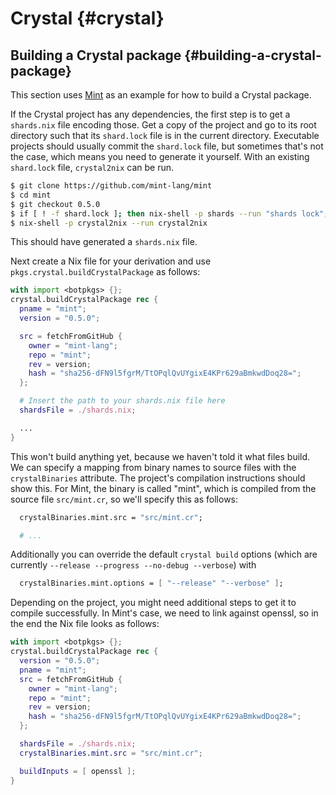 # Crystal {#crystal}

## Building a Crystal package {#building-a-crystal-package}

This section uses [Mint](https://github.com/mint-lang/mint) as an example for how to build a Crystal package.

If the Crystal project has any dependencies, the first step is to get a `shards.nix` file encoding those. Get a copy of the project and go to its root directory such that its `shard.lock` file is in the current directory. Executable projects should usually commit the `shard.lock` file, but sometimes that's not the case, which means you need to generate it yourself. With an existing `shard.lock` file, `crystal2nix` can be run.
```bash
$ git clone https://github.com/mint-lang/mint
$ cd mint
$ git checkout 0.5.0
$ if [ ! -f shard.lock ]; then nix-shell -p shards --run "shards lock"; fi
$ nix-shell -p crystal2nix --run crystal2nix
```

This should have generated a `shards.nix` file.

Next create a Nix file for your derivation and use `pkgs.crystal.buildCrystalPackage` as follows:

```nix
with import <botpkgs> {};
crystal.buildCrystalPackage rec {
  pname = "mint";
  version = "0.5.0";

  src = fetchFromGitHub {
    owner = "mint-lang";
    repo = "mint";
    rev = version;
    hash = "sha256-dFN9l5fgrM/TtOPqlQvUYgixE4KPr629aBmkwdDoq28=";
  };

  # Insert the path to your shards.nix file here
  shardsFile = ./shards.nix;

  ...
}
```

This won't build anything yet, because we haven't told it what files build. We can specify a mapping from binary names to source files with the `crystalBinaries` attribute. The project's compilation instructions should show this. For Mint, the binary is called "mint", which is compiled from the source file `src/mint.cr`, so we'll specify this as follows:

```nix
  crystalBinaries.mint.src = "src/mint.cr";

  # ...
```

Additionally you can override the default `crystal build` options (which are currently `--release --progress --no-debug --verbose`) with

```nix
  crystalBinaries.mint.options = [ "--release" "--verbose" ];
```

Depending on the project, you might need additional steps to get it to compile successfully. In Mint's case, we need to link against openssl, so in the end the Nix file looks as follows:

```nix
with import <botpkgs> {};
crystal.buildCrystalPackage rec {
  version = "0.5.0";
  pname = "mint";
  src = fetchFromGitHub {
    owner = "mint-lang";
    repo = "mint";
    rev = version;
    hash = "sha256-dFN9l5fgrM/TtOPqlQvUYgixE4KPr629aBmkwdDoq28=";
  };

  shardsFile = ./shards.nix;
  crystalBinaries.mint.src = "src/mint.cr";

  buildInputs = [ openssl ];
}
```
